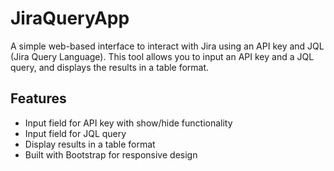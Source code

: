 # JiraQueryApp

A simple web-based interface to interact with Jira using an API key and JQL (Jira Query Language). This tool allows you to input an API key and a JQL query, and displays the results in a table format.

## Features

- Input field for API key with show/hide functionality
- Input field for JQL query
- Display results in a table format
- Built with Bootstrap for responsive design